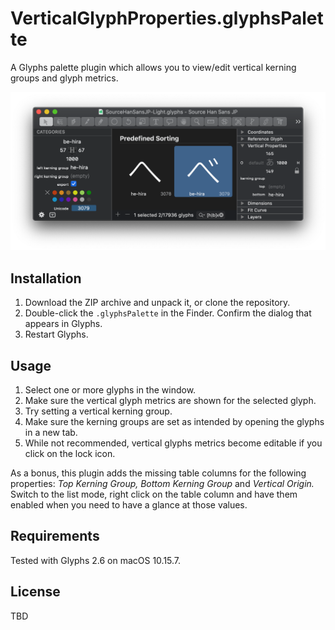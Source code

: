 # VerticalGlyphProperties.glyphsPalette

A Glyphs palette plugin which allows you to view/edit vertical kerning groups and glyph metrics.

![](VerticalGlyphProperties.png)

## Installation

1. Download the ZIP archive and unpack it, or clone the repository.
2. Double-click the `.glyphsPalette` in the Finder. Confirm the dialog that appears in Glyphs.
3. Restart Glyphs.

## Usage

1. Select one or more glyphs in the window.
2. Make sure the vertical glyph metrics are shown for the selected glyph.
3. Try setting a vertical kerning group.
4. Make sure the kerning groups are set as intended by opening the glyphs in a new tab.
5. While not recommended, vertical glyphs metrics become editable if you click on the lock icon.

As a bonus, this plugin adds the missing table columns for the following properties: *Top Kerning Group, Bottom Kerning Group* and *Vertical Origin.* Switch to the list mode, right click on the table column and have them enabled when you need to have a glance at those values.

## Requirements

Tested with Glyphs 2.6 on macOS 10.15.7.

## License

TBD
